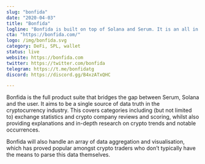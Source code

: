 ```yaml
---
slug: "bonfida"
date: "2020-04-03"
title: "Bonfida"
logline: "Bonfida is built on top of Solana and Serum. It is an all in one platform for data driven crypto traders."
cta: "https://bonfida.com/"
logo: /img/bonfida.svg
category: DeFi, SPL, wallet
status: live
website: https://bonfida.com
twitter: https://twitter.com/bonfida
telegram: https://t.me/bonfidatg
discord: https://discord.gg/B4xzATxQHC

---
```


Bonfida is the full product suite that bridges the gap between Serum, Solana and the user. It aims to be a single source of data truth in the cryptocurrency industry. This covers categories including (but not limited to) exchange statistics and crypto company reviews and scoring, whilst also providing explanations and in-depth research on crypto trends and notable occurrences.

Bonfida will also handle an array of data aggregation and visualisation, which has proved popular amongst crypto traders who don’t typically have the means to parse this data themselves.
